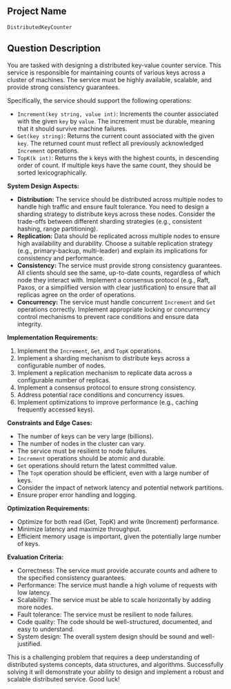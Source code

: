 ## Project Name

`DistributedKeyCounter`

## Question Description

You are tasked with designing a distributed key-value counter service. This service is responsible for maintaining counts of various keys across a cluster of machines. The service must be highly available, scalable, and provide strong consistency guarantees.

Specifically, the service should support the following operations:

*   `Increment(key string, value int)`: Increments the counter associated with the given `key` by `value`. The increment must be durable, meaning that it should survive machine failures.
*   `Get(key string)`: Returns the current count associated with the given `key`. The returned count must reflect all previously acknowledged `Increment` operations.
*   `TopK(k int)`: Returns the `k` keys with the highest counts, in descending order of count. If multiple keys have the same count, they should be sorted lexicographically.

**System Design Aspects:**

*   **Distribution:** The service should be distributed across multiple nodes to handle high traffic and ensure fault tolerance. You need to design a sharding strategy to distribute keys across these nodes. Consider the trade-offs between different sharding strategies (e.g., consistent hashing, range partitioning).
*   **Replication:**  Data should be replicated across multiple nodes to ensure high availability and durability. Choose a suitable replication strategy (e.g., primary-backup, multi-leader) and explain its implications for consistency and performance.
*   **Consistency:** The service must provide strong consistency guarantees.  All clients should see the same, up-to-date counts, regardless of which node they interact with.  Implement a consensus protocol (e.g., Raft, Paxos, or a simplified version with clear justification) to ensure that all replicas agree on the order of operations.
*   **Concurrency:**  The service must handle concurrent `Increment` and `Get` operations correctly.  Implement appropriate locking or concurrency control mechanisms to prevent race conditions and ensure data integrity.

**Implementation Requirements:**

1.  Implement the `Increment`, `Get`, and `TopK` operations.
2.  Implement a sharding mechanism to distribute keys across a configurable number of nodes.
3.  Implement a replication mechanism to replicate data across a configurable number of replicas.
4.  Implement a consensus protocol to ensure strong consistency.
5.  Address potential race conditions and concurrency issues.
6.  Implement optimizations to improve performance (e.g., caching frequently accessed keys).

**Constraints and Edge Cases:**

*   The number of keys can be very large (billions).
*   The number of nodes in the cluster can vary.
*   The service must be resilient to node failures.
*   `Increment` operations should be atomic and durable.
*   `Get` operations should return the latest committed value.
*   The `TopK` operation should be efficient, even with a large number of keys.
*   Consider the impact of network latency and potential network partitions.
*   Ensure proper error handling and logging.

**Optimization Requirements:**

*   Optimize for both read (Get, TopK) and write (Increment) performance.
*   Minimize latency and maximize throughput.
*   Efficient memory usage is important, given the potentially large number of keys.

**Evaluation Criteria:**

*   Correctness: The service must provide accurate counts and adhere to the specified consistency guarantees.
*   Performance: The service must handle a high volume of requests with low latency.
*   Scalability: The service must be able to scale horizontally by adding more nodes.
*   Fault tolerance: The service must be resilient to node failures.
*   Code quality: The code should be well-structured, documented, and easy to understand.
*   System design: The overall system design should be sound and well-justified.

This is a challenging problem that requires a deep understanding of distributed systems concepts, data structures, and algorithms.  Successfully solving it will demonstrate your ability to design and implement a robust and scalable distributed service. Good luck!
